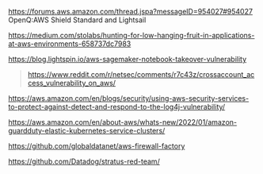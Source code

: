 https://forums.aws.amazon.com/thread.jspa?messageID=954027#954027 OpenQ:AWS Shield Standard and Lightsail

https://medium.com/stolabs/hunting-for-low-hanging-fruit-in-applications-at-aws-environments-658737dc7983

https://blog.lightspin.io/aws-sagemaker-notebook-takeover-vulnerability
> https://www.reddit.com/r/netsec/comments/r7c43z/crossaccount_access_vulnerability_on_aws/

https://aws.amazon.com/en/blogs/security/using-aws-security-services-to-protect-against-detect-and-respond-to-the-log4j-vulnerability/

https://aws.amazon.com/en/about-aws/whats-new/2022/01/amazon-guardduty-elastic-kubernetes-service-clusters/

https://github.com/globaldatanet/aws-firewall-factory

https://github.com/Datadog/stratus-red-team/